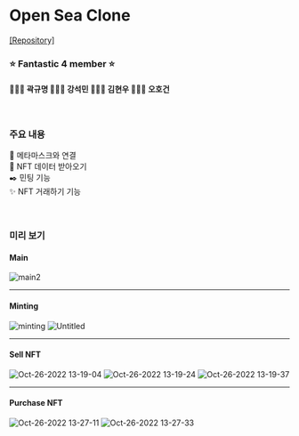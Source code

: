 # Open Sea Clone
  <a href="https://github.com/codestates-beb/BEB-06-Cryptopunk4">[Repository]</a>

### :star: Fantastic 4 member :star:

#### 🙆🏻‍♂️ 곽규명 🙆🏻‍♂️ 강석민 🙆🏻‍♂️ 김현우 🙆🏻‍♂️ 오호건

<br/>

### 주요 내용

:diamond_shape_with_a_dot_inside: 메타마스크와 연결 <br/>
:memo: NFT 데이터 받아오기 <br/>
:black_nib: 민팅 기능 <br/>
:sparkles: NFT 거래하기 기능 <br/>
<br/><br/>

### 미리 보기

#### Main
![main2](https://user-images.githubusercontent.com/78360207/197763600-8389a130-8262-4713-9795-31d5bee9f661.gif)
  
<hr/>
  
#### Minting
![minting](https://user-images.githubusercontent.com/64346003/208834501-b875e021-67dc-4f4e-9153-caa4e47a605c.gif)
![Untitled](https://user-images.githubusercontent.com/64346003/208834528-35c494fe-7e74-4261-bbf8-55b61ef295ce.png)
  
<hr/>

#### Sell NFT
![Oct-26-2022 13-19-04](https://user-images.githubusercontent.com/64346003/208834806-d10bdcde-2f5d-487b-bd75-09518323e2fc.gif)
![Oct-26-2022 13-19-24](https://user-images.githubusercontent.com/64346003/208834813-b1b700d5-d021-4b7b-8627-4219d0c01c45.gif)
![Oct-26-2022 13-19-37](https://user-images.githubusercontent.com/64346003/208834817-aa21d067-9d10-436b-aecb-a0bf62f12bec.gif)
  
<hr/>

#### Purchase NFT
![Oct-26-2022 13-27-11](https://user-images.githubusercontent.com/64346003/208834908-880cefa1-c622-4705-ac7c-426c109b8735.gif)
![Oct-26-2022 13-27-33](https://user-images.githubusercontent.com/64346003/208834939-776d2176-ff39-43c3-8d31-9625db189963.gif)

  
